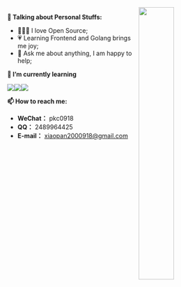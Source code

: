 <img align="right" width="40%" src="https://github-readme-stats.vercel.app/api/top-langs/?username=pkc918&layout=compact&theme=buefy&hide_border=true" alt="" />

<!-- Talking about you -->
**🍓 Talking about Personal Stuffs:**

- 👨🏽‍💻 I love Open Source;
- 💗 Learning Frontend and Golang brings me joy;
- 💬 Ask me about anything, I am happy to help;

**🌱 I’m currently learning**

<code><img src="https://img.shields.io/badge/typescript-black.svg?style=for-the-badge&logo=typescript"/></code><code><img src="https://img.shields.io/badge/-JavaScript-black?style=for-the-badge&logo=JavaScript"/></code><code><img src="https://img.shields.io/badge/-Go-black?style=for-the-badge&logo=go"/></code>

**📫 How to reach me:**

- **WeChat：** pkc0918
- **QQ：** 2489964425
- **E-mail：** xiaopan2000918@gmail.com


  





